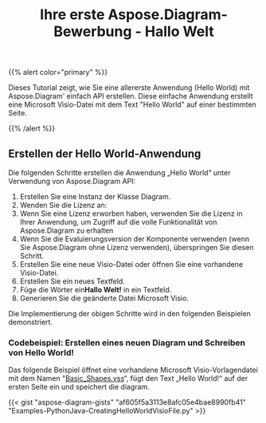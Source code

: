 ﻿---
title: Ihre erste Aspose.Diagram-Bewerbung - Hallo Welt
type: docs
weight: 30
url: /de/python-java/your-first-aspose-diagram-application-hello-world/
description: Auf dieser Seite wird beschrieben, wie Sie die erste Anwendung mit der Bibliothek Aspose.Diagram erstellen.
---
{{% alert color="primary" %}}

Dieses Tutorial zeigt, wie Sie eine allererste Anwendung (Hello World) mit Aspose.Diagram' einfach API erstellen. Diese einfache Anwendung erstellt eine Microsoft Visio-Datei mit dem Text "Hello World" auf einer bestimmten Seite.

{{% /alert %}}

## **Erstellen der Hello World-Anwendung**

Die folgenden Schritte erstellen die Anwendung „Hello World“ unter Verwendung von Aspose.Diagram API:

1. Erstellen Sie eine Instanz der Klasse Diagram.
1. Wenden Sie die Lizenz an:
 1. Wenn Sie eine Lizenz erworben haben, verwenden Sie die Lizenz in Ihrer Anwendung, um Zugriff auf die volle Funktionalität von Aspose.Diagram zu erhalten
 1. Wenn Sie die Evaluierungsversion der Komponente verwenden (wenn Sie Aspose.Diagram ohne Lizenz verwenden), überspringen Sie diesen Schritt.
1. Erstellen Sie eine neue Visio-Datei oder öffnen Sie eine vorhandene Visio-Datei.
1. Erstellen Sie ein neues Textfeld.
1.  Füge die Wörter ein**Hallo Welt!** in ein Textfeld.
1. Generieren Sie die geänderte Datei Microsoft Visio.

Die Implementierung der obigen Schritte wird in den folgenden Beispielen demonstriert.

### **Codebeispiel: Erstellen eines neuen Diagram und Schreiben von Hello World!**

Das folgende Beispiel öffnet eine vorhandene Microsoft Visio-Vorlagendatei mit dem Namen "[Basic_Shapes.vss](Basic_Shapes.vss)“, fügt den Text „Hello World!“ auf der ersten Seite ein und speichert die diagram.

{{< gist "aspose-diagram-gists" "af605f5a3113e8afc05e4bae8990fb41" "Examples-PythonJava-CreatingHelloWorldVisioFile.py" >}}
